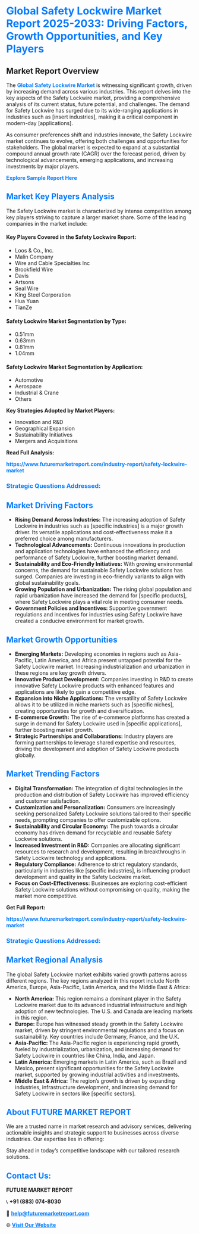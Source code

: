 <h1 style="color: #007BFF;">Global Safety Lockwire Market Report 2025-2033: Driving Factors, Growth Opportunities, and Key Players</h1>

<section id="overview">
<h2>Market Report Overview</h2>
<p>The <a href="https://www.futuremarketreport.com/industry-report/safety-lockwire-market" style="color: #007BFF; text-decoration: none;"><strong>Global Safety Lockwire Market</strong></a> is witnessing significant growth, driven by increasing demand across various industries. This report delves into the key aspects of the Safety Lockwire market, providing a comprehensive analysis of its current status, future potential, and challenges. The demand for Safety Lockwire has surged due to its wide-ranging applications in industries such as [insert industries], making it a critical component in modern-day [applications].</p>
<p>As consumer preferences shift and industries innovate, the Safety Lockwire market continues to evolve, offering both challenges and opportunities for stakeholders. The global market is expected to expand at a substantial compound annual growth rate (CAGR) over the forecast period, driven by technological advancements, emerging applications, and increasing investments by major players.</p>
</section>

<section id="overview">
<p><a href="https://www.futuremarketreport.com/request-sample/reportId=91848" style="color: #007BFF; text-decoration: none;"><strong>Explore Sample Report Here</strong></a></p>
</section>

<section id="key-players">
<h2 style="color: #007BFF;">Market Key Players Analysis</h2>
<p>The Safety Lockwire market is characterized by intense competition among key players striving to capture a larger market share. Some of the leading companies in the market include:</p>
<h4>Key Players Covered in the Safety Lockwire Report:</h4>
<ul><li>Loos &amp; Co., Inc.</li><li>Malin Company</li><li>Wire and Cable Specialties Inc</li><li>Brookfield Wire</li><li>Davis</li><li>Artsons</li><li>Seal Wire</li><li>King Steel Corporation</li><li>Hua Yuan</li><li>TianZe</li></ul>
<h4>Safety Lockwire Market Segmentation by Type:</h4>
<ul><li>0.51mm</li><li>0.63mm</li><li>0.81mm</li><li>1.04mm</li></ul>

<h4>Safety Lockwire Market Segmentation by Application:</h4>
<ul><li>Automotive</li><li>Aerospace</li><li>Industrial &amp; Crane</li><li>Others</li></ul>
<p><strong>Key Strategies Adopted by Market Players:</strong></p>
<ul>
<li>Innovation and R&D</li>
<li>Geographical Expansion</li>
<li>Sustainability Initiatives</li>
<li>Mergers and Acquisitions</li>
</ul>
</section>

<section>
<p><strong>Read Full Analysis: </strong></p><a href="https://www.futuremarketreport.com/industry-report/safety-lockwire-market" style="color: #007BFF; text-decoration: none;"><strong>https://www.futuremarketreport.com/industry-report/safety-lockwire-market</strong></a>
<h3 style="color: #007BFF;">Strategic Questions Addressed:</h3>
</section>

<section id="driving-factors">
<h2 style="color: #007BFF;">Market Driving Factors</h2>
<ul>
<li><strong>Rising Demand Across Industries:</strong> The increasing adoption of Safety Lockwire in industries such as [specific industries] is a major growth driver. Its versatile applications and cost-effectiveness make it a preferred choice among manufacturers.</li>
<li><strong>Technological Advancements:</strong> Continuous innovations in production and application technologies have enhanced the efficiency and performance of Safety Lockwire, further boosting market demand.</li>
<li><strong>Sustainability and Eco-Friendly Initiatives:</strong> With growing environmental concerns, the demand for sustainable Safety Lockwire solutions has surged. Companies are investing in eco-friendly variants to align with global sustainability goals.</li>
<li><strong>Growing Population and Urbanization:</strong> The rising global population and rapid urbanization have increased the demand for [specific products], where Safety Lockwire plays a vital role in meeting consumer needs.</li>
<li><strong>Government Policies and Incentives:</strong> Supportive government regulations and incentives for industries using Safety Lockwire have created a conducive environment for market growth.</li>
</ul>
</section>

<section id="growth-opportunities">
<h2 style="color: #007BFF;">Market Growth Opportunities</h2>
<ul>
<li><strong>Emerging Markets:</strong> Developing economies in regions such as Asia-Pacific, Latin America, and Africa present untapped potential for the Safety Lockwire market. Increasing industrialization and urbanization in these regions are key growth drivers.</li>
<li><strong>Innovative Product Development:</strong> Companies investing in R&D to create innovative Safety Lockwire products with enhanced features and applications are likely to gain a competitive edge.</li>
<li><strong>Expansion into Niche Applications:</strong> The versatility of Safety Lockwire allows it to be utilized in niche markets such as [specific niches], creating opportunities for growth and diversification.</li>
<li><strong>E-commerce Growth:</strong> The rise of e-commerce platforms has created a surge in demand for Safety Lockwire used in [specific applications], further boosting market growth.</li>
<li><strong>Strategic Partnerships and Collaborations:</strong> Industry players are forming partnerships to leverage shared expertise and resources, driving the development and adoption of Safety Lockwire products globally.</li>
</ul>
</section>

<section id="trending-factors">
<h2 style="color: #007BFF;">Market Trending Factors</h2>
<ul>
<li><strong>Digital Transformation:</strong> The integration of digital technologies in the production and distribution of Safety Lockwire has improved efficiency and customer satisfaction.</li>
<li><strong>Customization and Personalization:</strong> Consumers are increasingly seeking personalized Safety Lockwire solutions tailored to their specific needs, prompting companies to offer customizable options.</li>
<li><strong>Sustainability and Circular Economy:</strong> The push towards a circular economy has driven demand for recyclable and reusable Safety Lockwire solutions.</li>
<li><strong>Increased Investment in R&D:</strong> Companies are allocating significant resources to research and development, resulting in breakthroughs in Safety Lockwire technology and applications.</li>
<li><strong>Regulatory Compliance:</strong> Adherence to strict regulatory standards, particularly in industries like [specific industries], is influencing product development and quality in the Safety Lockwire market.</li>
<li><strong>Focus on Cost-Effectiveness:</strong> Businesses are exploring cost-efficient Safety Lockwire solutions without compromising on quality, making the market more competitive.</li>
</ul>
</section>

<section>
<p><strong>Get Full Report: </strong></p><a href="https://www.futuremarketreport.com/industry-report/safety-lockwire-market" style="color: #007BFF; text-decoration: none;"><strong>https://www.futuremarketreport.com/industry-report/safety-lockwire-market</strong></a>
<h3 style="color: #007BFF;">Strategic Questions Addressed:</h3>
</section>


<section id="regional-analysis">
<h2 style="color: #007BFF;">Market Regional Analysis</h2>
<p>The global Safety Lockwire market exhibits varied growth patterns across different regions. The key regions analyzed in this report include North America, Europe, Asia-Pacific, Latin America, and the Middle East & Africa:</p>
<ul>
<li><strong>North America:</strong> This region remains a dominant player in the Safety Lockwire market due to its advanced industrial infrastructure and high adoption of new technologies. The U.S. and Canada are leading markets in this region.</li>
<li><strong>Europe:</strong> Europe has witnessed steady growth in the Safety Lockwire market, driven by stringent environmental regulations and a focus on sustainability. Key countries include Germany, France, and the U.K.</li>
<li><strong>Asia-Pacific:</strong> The Asia-Pacific region is experiencing rapid growth, fueled by industrialization, urbanization, and increasing demand for Safety Lockwire in countries like China, India, and Japan.</li>
<li><strong>Latin America:</strong> Emerging markets in Latin America, such as Brazil and Mexico, present significant opportunities for the Safety Lockwire market, supported by growing industrial activities and investments.</li>
<li><strong>Middle East & Africa:</strong> The region’s growth is driven by expanding industries, infrastructure development, and increasing demand for Safety Lockwire in sectors like [specific sectors].</li>
</ul>
</section>

<footer>
<h2 style="color: #007BFF;">About FUTURE MARKET REPORT</h2>
<p>We are a trusted name in market research and advisory services, delivering actionable insights and strategic support to businesses across diverse industries. Our expertise lies in offering:</p>

<p>Stay ahead in today’s competitive landscape with our tailored research solutions.</p>

<h2 style="color: #007BFF;">Contact Us:</h2>
<p><strong>FUTURE MARKET REPORT</strong></p>
<p>📞 <strong>+91 (883) 074-8030</strong></p>
<p>📧 <strong><a href="mailto:help@futuremarketreport.com" style="color: #007BFF;">help@futuremarketreport.com</a></strong></p>
<p>🌐 <strong><a href="https://www.futuremarketreport.com/" style="color: #007BFF;">Visit Our Website</a></strong></p>
</footer>